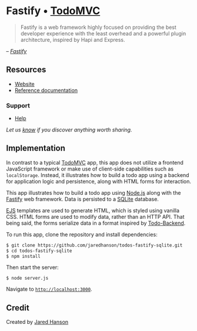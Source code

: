 # Fastify • [TodoMVC](http://todomvc.com)

> Fastify is a web framework highly focused on providing the best developer experience with the least overhead and a powerful plugin architecture, inspired by Hapi and Express.

&ndash; _[Fastify](https://www.fastify.io/)_

## Resources

- [Website](https://www.fastify.io/)
- [Reference documentation](https://www.fastify.io/docs/latest/Reference/)

### Support

- [Help](https://github.com/fastify/help)

*Let us [know](https://github.com/jaredhanson/todos-fastify-sqlite/issues) if you discover anything worth sharing.*


## Implementation

In contrast to a typical [TodoMVC](https://todomvc.com) app, this app does not
utilize a frontend JavaScript framework or make use of client-side capabilities
such as `localStorage`.  Instead, it illustrates how to build a todo app using
a backend for application logic and persistence, along with HTML forms for
interaction.

This app illustrates how to build a todo app using [Node.js](https://nodejs.org/)
along with the [Fastify](https://www.fastify.io/) web framework.  Data is
persisted to a [SQLite](https://www.sqlite.org/) database.

[EJS](https://ejs.co/) templates are used to generate HTML, which is styled
using vanilla CSS.  HTML forms are used to modify data, rather than an HTTP
API.  That being said, the forms serialize data in a format inspired by
[Todo-Backend](https://todobackend.com/).

To run this app, clone the repository and install dependencies:

```bash
$ git clone https://github.com/jaredhanson/todos-fastify-sqlite.git
$ cd todos-fastify-sqlite
$ npm install
```

Then start the server:

```
$ node server.js
```

Navigate to [`http://localhost:3000`](http://localhost:3000).

## Credit

Created by [Jared Hanson](https://www.jaredhanson.me/)
